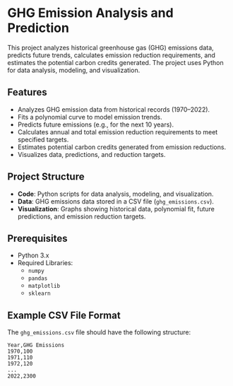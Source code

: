 # GHG Emission Analysis and Prediction

This project analyzes historical greenhouse gas (GHG) emissions data, predicts future trends, calculates emission reduction requirements, and estimates the potential carbon credits generated. The project uses Python for data analysis, modeling, and visualization.

## Features

- Analyzes GHG emission data from historical records (1970–2022).
- Fits a polynomial curve to model emission trends.
- Predicts future emissions (e.g., for the next 10 years).
- Calculates annual and total emission reduction requirements to meet specified targets.
- Estimates potential carbon credits generated from emission reductions.
- Visualizes data, predictions, and reduction targets.

## Project Structure

- **Code**: Python scripts for data analysis, modeling, and visualization.
- **Data**: GHG emissions data stored in a CSV file (`ghg_emissions.csv`).
- **Visualization**: Graphs showing historical data, polynomial fit, future predictions, and emission reduction targets.

## Prerequisites

- Python 3.x
- Required Libraries:
  - `numpy`
  - `pandas`
  - `matplotlib`
  - `sklearn`



## Example CSV File Format

The `ghg_emissions.csv` file should have the following structure:

```csv
Year,GHG Emissions
1970,100
1971,110
1972,120
...
2022,2300
```